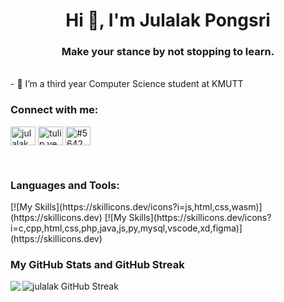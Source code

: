 <h1 align="center">Hi 👋, I'm Julalak Pongsri</h1>
<h3 align="center">Make your stance by not stopping to learn.</h3>

<br />
- 🌱 I’m a third year Computer Science student at KMUTT

<br />
<h3 align="left">Connect with me:</h3>
<p align="left">
<a href="https://linkedin.com/in/julalak pongsri" target="blank"><img align="center" src="https://raw.githubusercontent.com/rahuldkjain/github-profile-readme-generator/master/src/images/icons/Social/linked-in-alt.svg" alt="julalak pongsri" height="30" width="40" /></a>
<a href="https://instagram.com/tulip.yee" target="blank"><img align="center" src="https://raw.githubusercontent.com/rahuldkjain/github-profile-readme-generator/master/src/images/icons/Social/instagram.svg" alt="tulip.yee" height="30" width="40" /></a>
<a href="https://discord.gg/#5642" target="blank"><img align="center" src="https://raw.githubusercontent.com/rahuldkjain/github-profile-readme-generator/master/src/images/icons/Social/discord.svg" alt="#5642" height="30" width="40" /></a>
</p>

<br />
<h3 align="left">Languages and Tools:</h3>
[![My Skills](https://skillicons.dev/icons?i=js,html,css,wasm)](https://skillicons.dev)
[![My Skills](https://skillicons.dev/icons?i=c,cpp,html,css,php,java,js,py,mysql,vscode,xd,figma)](https://skillicons.dev)

<br />
<h3 align="left">My GitHub Stats and GitHub Streak</h3>

<p>
<img align="left" src="https://github-readme-stats.vercel.app/api?username=julalak-eye&show_icons=true&hide_border=true" />
</p>

<p>
<img align="center" alt="julalak GitHub Streak" src="https://github-readme-streak-stats.herokuapp.com?user=julalak-eye&border_radius=5&mode=weekly)](https://git.io/streak-stats)" />
</p>
